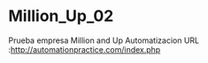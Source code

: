 # Million_Up_02
Prueba empresa Million and Up Automatizacion URL :http://automationpractice.com/index.php
